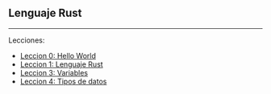 ## Lenguaje Rust

------

Lecciones:

- [Leccion 0: Hello World](./00_hello_world.md)
- [Leccion 1: Lenguaje Rust](./01_lenguaje.md)
- [Leccion 3: Variables](./02_variables.md)
- [Leccion 4: Tipos de datos](./03_data_types.md)